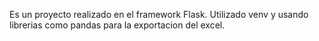 Es un proyecto realizado en el framework Flask. Utilizado venv y usando librerias como pandas para la exportacion del excel.

